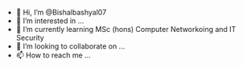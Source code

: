 - 👋 Hi, I’m @Bishalbashyal07
- 👀 I’m interested in ...
- 🌱 I’m currently learning MSc (hons) Computer Networkoing and IT Security
- 💞️ I’m looking to collaborate on ...
- 📫 How to reach me ...

<!---
Bishalbashyal07/Bishalbashyal07 is a ✨ special ✨ repository because its `README.md` (this file) appears on your GitHub profile.
You can click the Preview link to take a look at your changes.
--->

